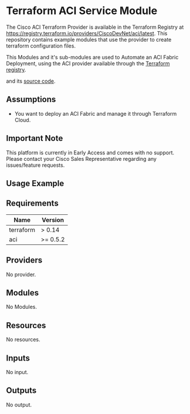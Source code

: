 # Terraform ACI Service Module

The Cisco ACI Terraform Provider is available in the Terraform Registry at <https://registry.terraform.io/providers/CiscoDevNet/aci/latest>.  This repository contains example modules that use the provider to create terraform configuration files.

This Modules and it's sub-modules are used to Automate an ACI Fabric Deployment, using the ACI provider available through the [Terraform registry](<https://registry.terraform.io/providers/CiscoDevNet/aci/latest>).
<!-- Inspired by and adapted from [this doc](https://registry.terraform.io/providers/CiscoDevNet/aci/latest) -->
and its [source code](<https://github.com/CiscoDevNet/terraform-provider-aci>).

## Assumptions

* You want to deploy an ACI Fabric and manage it through Terraform Cloud.

## Important Note

This platform is currently in Early Access and comes with no support.  Please contact your Cisco Sales Representative regarding any issues/feature requests.

## Usage Example

<!-- BEGINNING OF PRE-COMMIT-TERRAFORM DOCS HOOK -->
## Requirements

| Name | Version |
|------|---------|
| terraform | > 0.14 |
| aci | >= 0.5.2 |

## Providers

No provider.

## Modules

No Modules.

## Resources

No resources.

## Inputs

No input.

## Outputs

No output.
<!-- END OF PRE-COMMIT-TERRAFORM DOCS HOOK -->